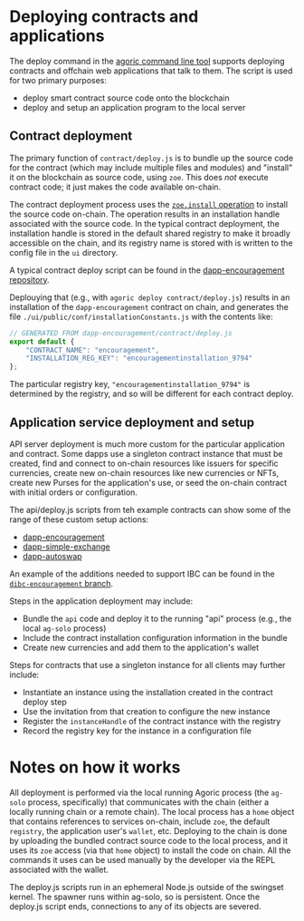 # Deploying contracts and applications

The deploy command in the [agoric command line tool](https://agoric.com/documentation/getting-started/agoric-cli-guide.html#agoric-deploy) 
supports deploying contracts and offchain web applications that talk to them. The script is used for two primary purposes:

* deploy smart contract source code onto the blockchain
* deploy and setup an application program to the local server 

## Contract deployment

The primary function of `contract/deploy.js` is to bundle up the source code 
for the contract (which may include multiple files and modules) and "install" 
it on the blockchain as source code, using `zoe`. This does _not_ execute 
contract code; it just makes the code available on-chain.

The contract deployment process uses the [`zoe.install` operation](https://agoric.com/documentation/zoe/api/zoe.html#e-zoe-install-code-moduleformat) to install 
the source code on-chain. The operation results in an installation handle associated with the 
source code. In the typical contract deployment, the installation handle is stored 
in the default shared registry to make it broadly accessible on the chain,
and its registry name is stored with is written to the config file in the 
`ui` directory. 

A typical contract deploy script can be found in the [dapp-encouragement repository](https://github.com/Agoric/dapp-encouragement/blob/master/contract/deploy.js).

Deplouying that (e.g., with `agoric deploy contract/deploy.js`)  results in an 
installation of the `dapp-encouragement` contract on chain, and generates the 
file `./ui/public/conf/installationConstants.js`
with the contents like:
```js
// GENERATED FROM dapp-encouragement/contract/deploy.js
export default {
    "CONTRACT_NAME": "encouragement",
    "INSTALLATION_REG_KEY": "encouragementinstallation_9794"
};
```
The particular registry key, `"encouragementinstallation_9794"` is 
determined by the registry, and so will be different for each contract deploy.

## Application service deployment and setup

API server deployment is much more custom for the particular application and 
contract. Some dapps use a singleton contract instance that must be created, 
find and connect to on-chain resources like issuers for specific currencies, 
create new on-chain resources like new currencies or NFTs, create new Purses
for the application's use, or seed the on-chain contract with initial orders
or configuration.

The api/deploy.js scripts from teh example contracts can show some of the 
range of these custom setup actions:
* [dapp-encouragement](https://github.com/Agoric/dapp-encouragement/blob/master/api/deploy.js)
* [dapp-simple-exchange](https://github.com/Agoric/dapp-simple-exchange/blob/master/api/deploy.js)
* [dapp-autoswap](https://github.com/Agoric/dapp-autoswap/blob/master/api/deploy.js)

An example of the additions needed to support IBC can be found in the 
[`dibc-encouragement` branch](https://github.com/Agoric/dapp-encouragement/compare/master..dibc-encouragement).

 Steps in the application deployment may include:
* Bundle the `api` code and deploy it to the running "api" process (e.g., the 
  local `ag-solo` process)
* Include the contract installation configuration information in the bundle
* Create new currencies and add them to the application's wallet

Steps for contracts that use a singleton instance for all clients may further include:
* Instantiate an instance using the installation created in the contract deploy step
* Use the invitation from that creation to configure the new instance
* Register the `instanceHandle` of the contract instance with the registry
* Record the registry key for the instance in a configuration file

# Notes on how it works

All deployment is performed via the local running Agoric process (the `ag-solo` 
process, specifically) that communicates with the chain (either a locally running
chain or a remote chain). The local process has a `home` object that contains 
references to services on-chain, include `zoe`, the default `registry`, the 
application user's `wallet`, etc. Deploying to the chain is done by uploading 
the bundled contract source code to the local process, and it uses its `zoe` 
access (via that `home` object) to install the code on chain. All the commands
it uses can be used manually by the developer via the REPL associated with the 
wallet.

The deploy.js scripts run in an ephemeral Node.js outside of the swingset kernel.
The spawner runs within ag-solo, so is persistent. Once the deploy.js script ends,
connections to any of its objects are severed.


